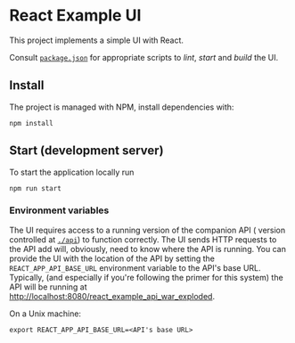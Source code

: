 # React Example UI

This project implements a simple UI with React.

Consult [`package.json`](./package.json) for appropriate scripts to *lint*, *start* and *build* the UI.

## Install

The project is managed with NPM, install dependencies with:

```shell
npm install
```

## Start (development server)

To start the application locally run

```shell
npm run start
```

### Environment variables

The UI requires access to a running version of the companion API ( version controlled at [`./api`](../api)) to function correctly. The UI sends HTTP requests to the API add will, obviously, need to know where the API is running. You can provide the UI with the location of the API by setting the `REACT_APP_API_BASE_URL` environment variable to the API's base URL. Typically, (and especially if you're following the primer for this system) the API will be running at <http://localhost:8080/react_example_api_war_exploded>.

On a Unix machine:

```shell
export REACT_APP_API_BASE_URL=<API's base URL>
```
